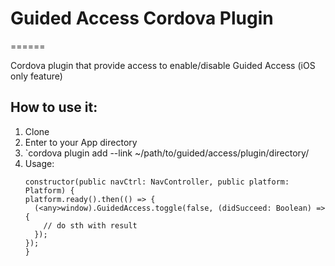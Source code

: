 # Guided Access Cordova Plugin

======

Cordova plugin that provide access to enable/disable Guided Access (iOS only feature)

## How to use it:
1. Clone
2. Enter to your App directory
3. `cordova plugin add --link ~/path/to/guided/access/plugin/directory/
4. Usage: 
    ```
    constructor(public navCtrl: NavController, public platform: Platform) {
    platform.ready().then(() => {
      (<any>window).GuidedAccess.toggle(false, (didSucceed: Boolean) => {
        // do sth with result 
      });
    });
    }
  ```
  
